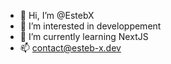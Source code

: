 - 👋 Hi, I’m @EstebX
- 👀 I’m interested in developpement
- 🌱 I’m currently learning NextJS
- 📫 contact@esteb-x.dev

<!---
EstebX/EstebX is a ✨ special ✨ repository because its `README.md` (this file) appears on your GitHub profile.
You can click the Preview link to take a look at your changes.
--->
